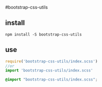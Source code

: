 <!-- not to html -->
#bootstrap-css-utils

## install
```
npm install -S bootstrap-css-utils
```

## use
``` js
require('bootstrap-css-utils/index.scss')
//or
import 'bootstrap-css-utils/index.scss'
```

``` css
@import "bootstrap-css-utils/index.scss";
```
